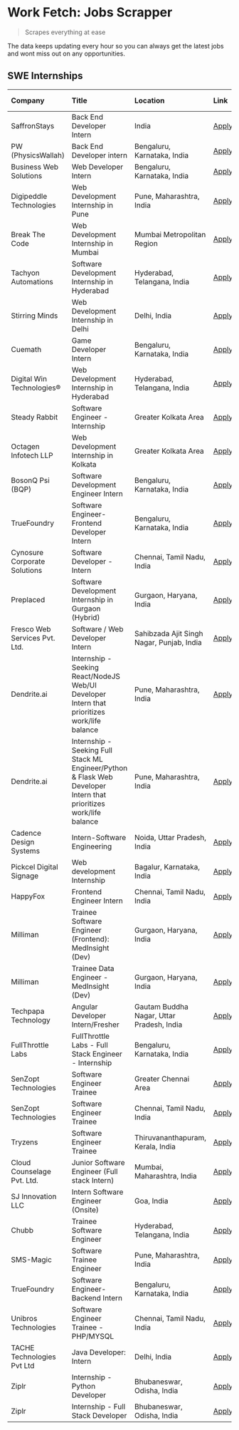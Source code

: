 # Work Fetch: Jobs Scrapper
> Scrapes everything at ease

The data keeps updating every hour so you can always get the latest jobs and wont miss out on any opportunities.

## SWE Internships
<!--START_SECTION:workfetch-->
| Company                       | Title                                                                                                              | Location                                  | Link                                                                                                                                                                                                                                                                                                                            | Date Posted   |
|:------------------------------|:-------------------------------------------------------------------------------------------------------------------|:------------------------------------------|:--------------------------------------------------------------------------------------------------------------------------------------------------------------------------------------------------------------------------------------------------------------------------------------------------------------------------------|:--------------|
| SaffronStays                  | Back End Developer Intern                                                                                          | India                                     | [Apply](https://in.linkedin.com/jobs/view/back-end-developer-intern-at-saffronstays-3904615385?position=42&pageNum=0&refId=6OesYvsNcZ4kGV4hnCa4ZQ%3D%3D&trackingId=P38Tma%2FDxKglx4dcNBGQBw%3D%3D&trk=public_jobs_jserp-result_search-card)                                                                                     | 2024-04-23    |
| PW (PhysicsWallah)            | Back End Developer intern                                                                                          | Bengaluru, Karnataka, India               | [Apply](https://in.linkedin.com/jobs/view/back-end-developer-intern-at-pw-physicswallah-3907293630?position=35&pageNum=0&refId=6OesYvsNcZ4kGV4hnCa4ZQ%3D%3D&trackingId=17MFFZmu%2FTJyO0sKtdoV4w%3D%3D&trk=public_jobs_jserp-result_search-card)                                                                                 | 2024-04-22    |
| Business Web Solutions        | Web Developer Intern                                                                                               | Bengaluru, Karnataka, India               | [Apply](https://in.linkedin.com/jobs/view/web-developer-intern-at-business-web-solutions-3906717928?position=13&pageNum=0&refId=6OesYvsNcZ4kGV4hnCa4ZQ%3D%3D&trackingId=pe2j9rCGXX8OXdmYUIC%2Fcg%3D%3D&trk=public_jobs_jserp-result_search-card)                                                                                | 2024-04-20    |
| Digipeddle Technologies       | Web Development Internship in Pune                                                                                 | Pune, Maharashtra, India                  | [Apply](https://in.linkedin.com/jobs/view/web-development-internship-in-pune-at-digipeddle-technologies-3898605884?position=28&pageNum=0&refId=6OesYvsNcZ4kGV4hnCa4ZQ%3D%3D&trackingId=DuzhR0FwwnM5WYo781Cu%2Bw%3D%3D&trk=public_jobs_jserp-result_search-card)                                                                 | 2024-04-13    |
| Break The Code                | Web Development Internship in Mumbai                                                                               | Mumbai Metropolitan Region                | [Apply](https://in.linkedin.com/jobs/view/web-development-internship-in-mumbai-at-break-the-code-3898608695?position=60&pageNum=0&refId=6OesYvsNcZ4kGV4hnCa4ZQ%3D%3D&trackingId=DGp%2Fnt%2Bd9jlvfBuY94%2BM6Q%3D%3D&trk=public_jobs_jserp-result_search-card)                                                                    | 2024-04-13    |
| Tachyon Automations           | Software Development Internship in Hyderabad                                                                       | Hyderabad, Telangana, India               | [Apply](https://in.linkedin.com/jobs/view/software-development-internship-in-hyderabad-at-tachyon-automations-3896969464?position=16&pageNum=0&refId=6OesYvsNcZ4kGV4hnCa4ZQ%3D%3D&trackingId=iDZpwAKNumoZB7PQ%2F3uA3w%3D%3D&trk=public_jobs_jserp-result_search-card)                                                           | 2024-04-12    |
| Stirring Minds                | Web Development Internship in Delhi                                                                                | Delhi, India                              | [Apply](https://in.linkedin.com/jobs/view/web-development-internship-in-delhi-at-stirring-minds-3895223376?position=51&pageNum=0&refId=6OesYvsNcZ4kGV4hnCa4ZQ%3D%3D&trackingId=Uu34BrkDkTUUO07xCxIa%2Bw%3D%3D&trk=public_jobs_jserp-result_search-card)                                                                         | 2024-04-11    |
| Cuemath                       | Game Developer Intern                                                                                              | Bengaluru, Karnataka, India               | [Apply](https://in.linkedin.com/jobs/view/game-developer-intern-at-cuemath-3882809457?position=56&pageNum=0&refId=6OesYvsNcZ4kGV4hnCa4ZQ%3D%3D&trackingId=flnIflNfGudpfo1csJQ4iw%3D%3D&trk=public_jobs_jserp-result_search-card)                                                                                                | 2024-04-11    |
| Digital Win Technologies®     | Web Development Internship in Hyderabad                                                                            | Hyderabad, Telangana, India               | [Apply](https://in.linkedin.com/jobs/view/web-development-internship-in-hyderabad-at-digital-win-technologies%C2%AE-3893193501?position=36&pageNum=0&refId=6OesYvsNcZ4kGV4hnCa4ZQ%3D%3D&trackingId=RYSdK6wKSXl1Q77eeFq19w%3D%3D&trk=public_jobs_jserp-result_search-card)                                                       | 2024-04-10    |
| Steady Rabbit                 | Software Engineer - Internship                                                                                     | Greater Kolkata Area                      | [Apply](https://in.linkedin.com/jobs/view/software-engineer-internship-at-steady-rabbit-3885171077?position=4&pageNum=0&refId=6OesYvsNcZ4kGV4hnCa4ZQ%3D%3D&trackingId=nHG2ZQMI9ca%2B12QM6ssW8A%3D%3D&trk=public_jobs_jserp-result_search-card)                                                                                  | 2024-04-08    |
| Octagen Infotech LLP          | Web Development Internship in Kolkata                                                                              | Greater Kolkata Area                      | [Apply](https://in.linkedin.com/jobs/view/web-development-internship-in-kolkata-at-octagen-infotech-llp-3888219451?position=52&pageNum=0&refId=6OesYvsNcZ4kGV4hnCa4ZQ%3D%3D&trackingId=xben4OSYRkx3dCQ7AEE9Sw%3D%3D&trk=public_jobs_jserp-result_search-card)                                                                   | 2024-04-08    |
| BosonQ Psi (BQP)              | Software Development Engineer Intern                                                                               | Bengaluru, Karnataka, India               | [Apply](https://in.linkedin.com/jobs/view/software-development-engineer-intern-at-bosonq-psi-bqp-3888328596?position=15&pageNum=0&refId=6OesYvsNcZ4kGV4hnCa4ZQ%3D%3D&trackingId=K5IZXCndcPgN6AhuMqs57g%3D%3D&trk=public_jobs_jserp-result_search-card)                                                                          | 2024-04-06    |
| TrueFoundry                   | Software Engineer- Frontend Developer Intern                                                                       | Bengaluru, Karnataka, India               | [Apply](https://in.linkedin.com/jobs/view/software-engineer-frontend-developer-intern-at-truefoundry-3887320206?position=9&pageNum=0&refId=6OesYvsNcZ4kGV4hnCa4ZQ%3D%3D&trackingId=GwxqjXqM8VAy%2FDOsHu3yuA%3D%3D&trk=public_jobs_jserp-result_search-card)                                                                     | 2024-04-05    |
| Cynosure Corporate Solutions  | Software Developer -Intern                                                                                         | Chennai, Tamil Nadu, India                | [Apply](https://in.linkedin.com/jobs/view/software-developer-intern-at-cynosure-corporate-solutions-3884767755?position=10&pageNum=0&refId=6OesYvsNcZ4kGV4hnCa4ZQ%3D%3D&trackingId=PxZ6AHb5RZLAW6SgKzsSbg%3D%3D&trk=public_jobs_jserp-result_search-card)                                                                       | 2024-04-04    |
| Preplaced                     | Software Development Internship in Gurgaon (Hybrid)                                                                | Gurgaon, Haryana, India                   | [Apply](https://in.linkedin.com/jobs/view/software-development-internship-in-gurgaon-hybrid-at-preplaced-3880567870?position=14&pageNum=0&refId=6OesYvsNcZ4kGV4hnCa4ZQ%3D%3D&trackingId=gCPMJYq8U7TIfPgwziza1Q%3D%3D&trk=public_jobs_jserp-result_search-card)                                                                  | 2024-04-01    |
| Fresco Web Services Pvt. Ltd. | Software / Web Developer Intern                                                                                    | Sahibzada Ajit Singh Nagar, Punjab, India | [Apply](https://in.linkedin.com/jobs/view/software-web-developer-intern-at-fresco-web-services-pvt-ltd-3880552598?position=38&pageNum=0&refId=6OesYvsNcZ4kGV4hnCa4ZQ%3D%3D&trackingId=PFTrvxCfDSqary8GAcS3Ww%3D%3D&trk=public_jobs_jserp-result_search-card)                                                                    | 2024-04-01    |
| Dendrite.ai                   | Internship - Seeking React/NodeJS Web/UI Developer Intern that prioritizes work/life balance                       | Pune, Maharashtra, India                  | [Apply](https://in.linkedin.com/jobs/view/internship-seeking-react-nodejs-web-ui-developer-intern-that-prioritizes-work-life-balance-at-dendrite-ai-3853583200?position=22&pageNum=0&refId=6OesYvsNcZ4kGV4hnCa4ZQ%3D%3D&trackingId=HvRjXZg0hIXyJYKJzIsDwA%3D%3D&trk=public_jobs_jserp-result_search-card)                       | 2024-03-12    |
| Dendrite.ai                   | Internship - Seeking Full Stack ML Engineer/Python & Flask Web Developer Intern that prioritizes work/life balance | Pune, Maharashtra, India                  | [Apply](https://in.linkedin.com/jobs/view/internship-seeking-full-stack-ml-engineer-python-flask-web-developer-intern-that-prioritizes-work-life-balance-at-dendrite-ai-3853583202?position=46&pageNum=0&refId=6OesYvsNcZ4kGV4hnCa4ZQ%3D%3D&trackingId=I9s044Zz%2FM1AdxjXOXKEYQ%3D%3D&trk=public_jobs_jserp-result_search-card) | 2024-03-12    |
| Cadence Design Systems        | Intern-Software Engineering                                                                                        | Noida, Uttar Pradesh, India               | [Apply](https://in.linkedin.com/jobs/view/intern-software-engineering-at-cadence-design-systems-3794689056?position=59&pageNum=0&refId=6OesYvsNcZ4kGV4hnCa4ZQ%3D%3D&trackingId=Xx5ip2JooRJiwptHDIMoZQ%3D%3D&trk=public_jobs_jserp-result_search-card)                                                                           | 2024-03-09    |
| Pickcel Digital Signage       | Web development Internship                                                                                         | Bagalur, Karnataka, India                 | [Apply](https://in.linkedin.com/jobs/view/web-development-internship-at-pickcel-digital-signage-3849506118?position=37&pageNum=0&refId=6OesYvsNcZ4kGV4hnCa4ZQ%3D%3D&trackingId=c2z21yXakMU%2F5tNL9dXVgg%3D%3D&trk=public_jobs_jserp-result_search-card)                                                                         | 2024-03-08    |
| HappyFox                      | Frontend Engineer Intern                                                                                           | Chennai, Tamil Nadu, India                | [Apply](https://in.linkedin.com/jobs/view/frontend-engineer-intern-at-happyfox-3848357951?position=34&pageNum=0&refId=6OesYvsNcZ4kGV4hnCa4ZQ%3D%3D&trackingId=5kx7Ek8jMCGlKxtC0LHbKw%3D%3D&trk=public_jobs_jserp-result_search-card)                                                                                            | 2024-03-07    |
| Milliman                      | Trainee Software Engineer (Frontend): MedInsight (Dev)                                                             | Gurgaon, Haryana, India                   | [Apply](https://in.linkedin.com/jobs/view/trainee-software-engineer-frontend-medinsight-dev-at-milliman-3792874280?position=6&pageNum=0&refId=6OesYvsNcZ4kGV4hnCa4ZQ%3D%3D&trackingId=QWFIM%2BTUCzHmEou%2FP%2F3EnQ%3D%3D&trk=public_jobs_jserp-result_search-card)                                                              | 2024-03-01    |
| Milliman                      | Trainee Data Engineer - MedInsight (Dev)                                                                           | Gurgaon, Haryana, India                   | [Apply](https://in.linkedin.com/jobs/view/trainee-data-engineer-medinsight-dev-at-milliman-3789275187?position=55&pageNum=0&refId=6OesYvsNcZ4kGV4hnCa4ZQ%3D%3D&trackingId=lhYk6wunRXvJGse2bFzv4Q%3D%3D&trk=public_jobs_jserp-result_search-card)                                                                                | 2024-02-23    |
| Techpapa Technology           | Angular Developer Intern/Fresher                                                                                   | Gautam Buddha Nagar, Uttar Pradesh, India | [Apply](https://in.linkedin.com/jobs/view/angular-developer-intern-fresher-at-techpapa-technology-3834305862?position=41&pageNum=0&refId=6OesYvsNcZ4kGV4hnCa4ZQ%3D%3D&trackingId=F565HQ97%2F2p52KEOD67Dmw%3D%3D&trk=public_jobs_jserp-result_search-card)                                                                       | 2024-02-20    |
| FullThrottle Labs             | FullThrottle Labs - Full Stack Engineer - Internship                                                               | Bengaluru, Karnataka, India               | [Apply](https://in.linkedin.com/jobs/view/fullthrottle-labs-full-stack-engineer-internship-at-fullthrottle-labs-3829636016?position=40&pageNum=0&refId=6OesYvsNcZ4kGV4hnCa4ZQ%3D%3D&trackingId=e%2FA6S5%2BYwSuEDUhFvuOXlQ%3D%3D&trk=public_jobs_jserp-result_search-card)                                                       | 2024-02-17    |
| SenZopt Technologies          | Software Engineer Trainee                                                                                          | Greater Chennai Area                      | [Apply](https://in.linkedin.com/jobs/view/software-engineer-trainee-at-senzopt-technologies-3827688781?position=20&pageNum=0&refId=6OesYvsNcZ4kGV4hnCa4ZQ%3D%3D&trackingId=PilX2IeY9u8m9Yjm235%2FlA%3D%3D&trk=public_jobs_jserp-result_search-card)                                                                             | 2024-02-12    |
| SenZopt Technologies          | Software Engineer Trainee                                                                                          | Chennai, Tamil Nadu, India                | [Apply](https://in.linkedin.com/jobs/view/software-engineer-trainee-at-senzopt-technologies-3827686880?position=33&pageNum=0&refId=6OesYvsNcZ4kGV4hnCa4ZQ%3D%3D&trackingId=VvBnrL87VZ6zbecRGBEgyg%3D%3D&trk=public_jobs_jserp-result_search-card)                                                                               | 2024-02-12    |
| Tryzens                       | Software Engineer Trainee                                                                                          | Thiruvananthapuram, Kerala, India         | [Apply](https://in.linkedin.com/jobs/view/software-engineer-trainee-at-tryzens-3809363491?position=21&pageNum=0&refId=6OesYvsNcZ4kGV4hnCa4ZQ%3D%3D&trackingId=RsYkXK2sT%2FEXA0rKU8RWgQ%3D%3D&trk=public_jobs_jserp-result_search-card)                                                                                          | 2024-01-18    |
| Cloud Counselage Pvt. Ltd.    | Junior Software Engineer (Full stack Intern)                                                                       | Mumbai, Maharashtra, India                | [Apply](https://in.linkedin.com/jobs/view/junior-software-engineer-full-stack-intern-at-cloud-counselage-pvt-ltd-3803132814?position=17&pageNum=0&refId=6OesYvsNcZ4kGV4hnCa4ZQ%3D%3D&trackingId=xpVo7RHuZkhehiWtvk2RRw%3D%3D&trk=public_jobs_jserp-result_search-card)                                                          | 2024-01-11    |
| SJ Innovation LLC             | Intern Software Engineer (Onsite)                                                                                  | Goa, India                                | [Apply](https://in.linkedin.com/jobs/view/intern-software-engineer-onsite-at-sj-innovation-llc-3799959011?position=29&pageNum=0&refId=6OesYvsNcZ4kGV4hnCa4ZQ%3D%3D&trackingId=kAzQy9vXJsIAPkP%2F7kjmtQ%3D%3D&trk=public_jobs_jserp-result_search-card)                                                                          | 2024-01-11    |
| Chubb                         | Trainee Software Engineer                                                                                          | Hyderabad, Telangana, India               | [Apply](https://in.linkedin.com/jobs/view/trainee-software-engineer-at-chubb-3811550279?position=53&pageNum=0&refId=6OesYvsNcZ4kGV4hnCa4ZQ%3D%3D&trackingId=LL511kG7Qf0zZbpAACsKHQ%3D%3D&trk=public_jobs_jserp-result_search-card)                                                                                              | 2023-12-28    |
| SMS-Magic                     | Software Trainee Engineer                                                                                          | Pune, Maharashtra, India                  | [Apply](https://in.linkedin.com/jobs/view/software-trainee-engineer-at-sms-magic-3761409781?position=18&pageNum=0&refId=6OesYvsNcZ4kGV4hnCa4ZQ%3D%3D&trackingId=cYPsfhmpNGm42Y6wbT1GjQ%3D%3D&trk=public_jobs_jserp-result_search-card)                                                                                          | 2023-11-16    |
| TrueFoundry                   | Software Engineer-Backend Intern                                                                                   | Bengaluru, Karnataka, India               | [Apply](https://in.linkedin.com/jobs/view/software-engineer-backend-intern-at-truefoundry-3779508170?position=19&pageNum=0&refId=6OesYvsNcZ4kGV4hnCa4ZQ%3D%3D&trackingId=oKaRE1o9gSrRUFVQSef2KQ%3D%3D&trk=public_jobs_jserp-result_search-card)                                                                                 | 2023-11-10    |
| Unibros Technologies          | Software Engineer Trainee - PHP/MYSQL                                                                              | Chennai, Tamil Nadu, India                | [Apply](https://in.linkedin.com/jobs/view/software-engineer-trainee-php-mysql-at-unibros-technologies-3656599241?position=23&pageNum=0&refId=6OesYvsNcZ4kGV4hnCa4ZQ%3D%3D&trackingId=BAqO04tAE8JOX3SMjvyJWw%3D%3D&trk=public_jobs_jserp-result_search-card)                                                                     | 2023-06-12    |
| TACHE Technologies Pvt Ltd    | Java Developer: Intern                                                                                             | Delhi, India                              | [Apply](https://in.linkedin.com/jobs/view/java-developer-intern-at-tache-technologies-pvt-ltd-3627622735?position=58&pageNum=0&refId=6OesYvsNcZ4kGV4hnCa4ZQ%3D%3D&trackingId=OmQynI3hGJGv4RJNa791lA%3D%3D&trk=public_jobs_jserp-result_search-card)                                                                             | 2023-06-06    |
| Ziplr                         | Internship - Python Developer                                                                                      | Bhubaneswar, Odisha, India                | [Apply](https://in.linkedin.com/jobs/view/internship-python-developer-at-ziplr-3645677592?position=45&pageNum=0&refId=6OesYvsNcZ4kGV4hnCa4ZQ%3D%3D&trackingId=JABJtAqES6%2Fbven037uyGA%3D%3D&trk=public_jobs_jserp-result_search-card)                                                                                          | 2023-06-02    |
| Ziplr                         | Internship - Full Stack Developer                                                                                  | Bhubaneswar, Odisha, India                | [Apply](https://in.linkedin.com/jobs/view/internship-full-stack-developer-at-ziplr-3645675705?position=54&pageNum=0&refId=6OesYvsNcZ4kGV4hnCa4ZQ%3D%3D&trackingId=aIz%2FLutTEgERiZ7iBy7PnA%3D%3D&trk=public_jobs_jserp-result_search-card)                                                                                      | 2023-06-02    |
<!--END_SECTION:workfetch-->
